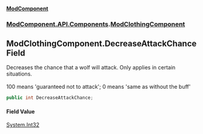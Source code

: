 #### [ModComponent](index.md 'index')
### [ModComponent.API.Components](index.md#ModComponent.API.Components 'ModComponent.API.Components').[ModClothingComponent](ModClothingComponent.md 'ModComponent.API.Components.ModClothingComponent')

## ModClothingComponent.DecreaseAttackChance Field

Decreases the chance that a wolf will attack. Only applies in certain situations.<br/>  
100 means 'guaranteed not to attack'; 0 means 'same as without the buff'

```csharp
public int DecreaseAttackChance;
```

#### Field Value
[System.Int32](https://docs.microsoft.com/en-us/dotnet/api/System.Int32 'System.Int32')